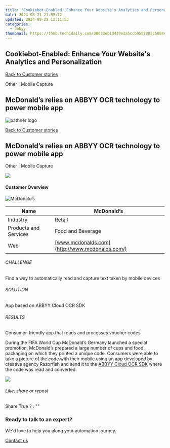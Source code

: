 ```yaml
---
title: "Cookiebot-Enabled: Enhance Your Website's Analytics and Personalization"
date: 2024-08-21 21:59:12
updated: 2024-08-22 12:11:53
categories:
  - abbyy
thumbnail: https://thmb.techidaily.com/30033eb1d439e3a5ccb9587805c5084ce6ce6344b14d88b85b8e477a0430e0fc.jpg
---
```


## Cookiebot-Enabled: Enhance Your Website's Analytics and Personalization

[Back to Customer stories](https://tools.techidaily.com/abbyy/products/)

Other | Mobile Capture

## McDonald’s relies on ABBYY OCR technology to power mobile app

![pathner logo](https://content.abbyy.com/-/media/project/abbyy/abbyy/logos-white/de/70283.png?h=40&iar=0&w=120)

[Back to Customer stories](https://tools.techidaily.com/abbyy/products/)

## McDonald’s relies on ABBYY OCR technology to power mobile app

Other | Mobile Capture 

![](https://static1.abbyy.com/abbyycommedia/16263/cs-mcd-556x303.jpg) 

#### Customer Overview

![McDonald’s](https://static1.abbyy.com/abbyycommedia/15837/mcdonalds_150x80.jpg) 

| Name                  | McDonald’s                                     |
| --------------------- | ---------------------------------------------- |
| Industry              | Retail                                         |
| Products and Services | Food and Beverage                              |
| Web                   | [www.mcdonalds.com](http://www.mcdonalds.com/) |

###### CHALLENGE

Find a way to automatically read and capture text taken by mobile devices

###### SOLUTION

App based on ABBYY Cloud OCR SDK

###### RESULTS

Consumer-friendly app that reads and processes voucher codes

During the FIFA World Cup McDonald’s Germany launched a special promotion. McDonald’s prepared a large number of cups and food packaging on which they printed a unique code. Consumers were able to take a picture of the code with their mobile using an app developed by creative agency Razorfish and send it to the [ABBYY Cloud OCR SDK](https://tools.techidaily.com/abbyy/products/) where the code was read and converted.

![](https://static1.abbyy.com/abbyycommedia/5311/screenshot-90-mcdonalds_450px.jpg)

###### Like, share or repost

Share  True ?  : "" 

### Ready to talk to an expert?

We'd love to help you along your automation journey.

[Contact us](https://tools.techidaily.com/abbyy/products/)

<ins class="adsbygoogle"
     style="display:block"
     data-ad-format="autorelaxed"
     data-ad-client="ca-pub-7571918770474297"
     data-ad-slot="1223367746"></ins>



<ins class="adsbygoogle"
     style="display:block"
     data-ad-client="ca-pub-7571918770474297"
     data-ad-slot="8358498916"
     data-ad-format="auto"
     data-full-width-responsive="true"></ins>
